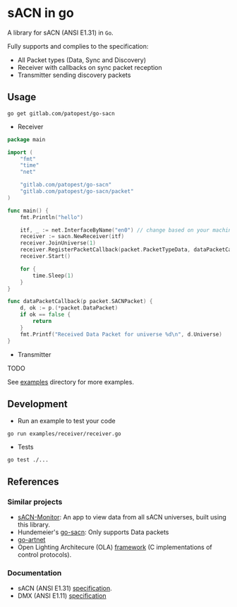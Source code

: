 # sACN in go

A library for sACN (ANSI E1.31) in `Go`.

Fully supports and complies to the specification:

- All Packet types (Data, Sync and Discovery)
- Receiver with callbacks on sync packet reception
- Transmitter sending discovery packets


## Usage

```shell
go get gitlab.com/patopest/go-sacn
```

- Receiver

```go
package main

import (
    "fmt"
    "time"
    "net"

    "gitlab.com/patopest/go-sacn"
    "gitlab.com/patopest/go-sacn/packet"
)

func main() {
    fmt.Println("hello")

    itf, _ := net.InterfaceByName("en0") // change based on your machine
    receiver := sacn.NewReceiver(itf)
    receiver.JoinUniverse(1)
    receiver.RegisterPacketCallback(packet.PacketTypeData, dataPacketCallback)
    receiver.Start()

    for {
        time.Sleep(1)
    }
}

func dataPacketCallback(p packet.SACNPacket) {
    d, ok := p.(*packet.DataPacket)
    if ok == false {
        return
    }
    fmt.Printf("Received Data Packet for universe %d\n", d.Universe)
}
```

- Transmitter

TODO


See [examples](./examples) directory for more examples.


## Development

- Run an example to test your code

```shell
go run examples/receiver/receiver.go
```

- Tests

```shell
go test ./...
```

## References

### Similar projects

- [sACN-Monitor](https://gitlab.com/patopest/sacn-monitor): An app to view data from all sACN universes, built using this library.
- Hundemeier's [go-sacn](https://github.com/Hundemeier/go-sacn): Only supports Data packets
- [go-artnet](https://github.com/jsimonetti/go-artnet)
- Open Lighting Architecure (OLA) [framework](https://github.com/OpenLightingProject/ola) (C implementations of control protocols).

### Documentation

- sACN (ANSI E1.31) [specification](https://tsp.esta.org/tsp/documents/docs/ANSI_E1-31-2018.pdf).
- DMX (ANSI E1.11) [specification](https://tsp.esta.org/tsp/documents/docs/ANSI-ESTA_E1-11_2008R2018.pdf)